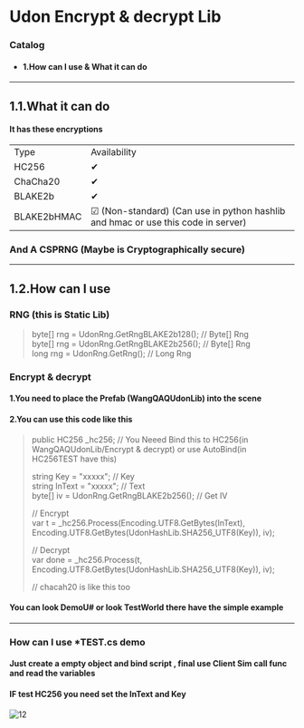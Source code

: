 # Udon Encrypt & decrypt Lib
### Catalog 
* #### 1.How can I use & What it can do
---
## 1.1.What it can do
#### It has these encryptions
<table>
   <tr>
         <td>Type</td>
         <td>Availability</td>
   </tr>
	<tr>
      <td>HC256</td>
      <td>✔</td>
   </tr>
  	<tr>
      <td>ChaCha20</td>
      <td>✔</td>
   </tr>
   <tr>
      <td>BLAKE2b</td>
      <td>✔</td>
   </tr>
   <tr>
      <td>BLAKE2bHMAC</td>
      <td>☑ (Non-standard) (Can use in python hashlib and hmac or use this code in server)</td>
   </tr>
</table>

### And A CSPRNG (Maybe is Cryptographically secure)
---
## 1.2.How can I use
### RNG (this is Static Lib)
> byte[] rng = UdonRng.GetRngBLAKE2b128();	// Byte[] Rng <br>
> byte[] rng = UdonRng.GetRngBLAKE2b256();	// Byte[] Rng <br>
> long 	 rng = UdonRng.GetRng();		// Long Rng
### Encrypt & decrypt

#### 1.You need to place the Prefab (WangQAQUdonLib) into the scene

#### 2.You can use this code like this
> public HC256 _hc256;					// You Neeed Bind this to HC256(in WangQAQUdonLib/Encrypt & decrypt) or use AutoBind(in HC256TEST have this)
> 
> string Key = "xxxxx";					// Key <br>
> string InText = "xxxxx";				// Text <br>
> byte[] iv = UdonRng.GetRngBLAKE2b256();		// Get IV <br>
> 
> // Encrypt <br>
> var t = _hc256.Process(Encoding.UTF8.GetBytes(InText), Encoding.UTF8.GetBytes(UdonHashLib.SHA256_UTF8(Key)), iv); <br>
> 
> // Decrypt <br>
> var done = _hc256.Process(t, Encoding.UTF8.GetBytes(UdonHashLib.SHA256_UTF8(Key)), iv); <br>
> 
> // chacah20 is like this too <br>
#### You can look DemoU# or look TestWorld there have the simple example
---
### How can I use *TEST.cs demo
#### Just create a empty object and bind script , final use Client Sim call func and read the variables
#### IF test HC256 you need set the InText and Key
![12](https://github.com/user-attachments/assets/ba0f5388-2491-48d6-bb13-7b132e2dc34e)
